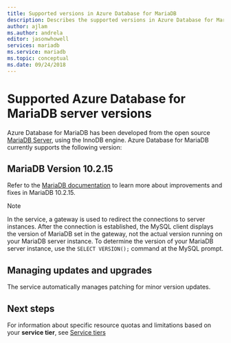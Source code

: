 ```yaml
---
title: Supported versions in Azure Database for MariaDB
description: Describes the supported versions in Azure Database for MariaDB.
author: ajlam
ms.author: andrela
editor: jasonwhowell
services: mariadb
ms.service: mariadb
ms.topic: conceptual
ms.date: 09/24/2018
---
```

# Supported Azure Database for MariaDB server versions
Azure Database for MariaDB has been developed from the open source [MariaDB Server](https://downloads.mariadb.org/), using the InnoDB engine. Azure Database for MariaDB currently supports the following version:

## MariaDB Version 10.2.15
Refer to the [MariaDB documentation](https://downloads.mariadb.org/mariadb/10.2.15/) to learn more about improvements and fixes in MariaDB 10.2.15.

> [!NOTE]
> In the service, a gateway is used to redirect the connections to server instances. After the connection is established, the MySQL client displays the version of MariaDB set in the gateway, not the actual version running on your MariaDB server instance. To determine the version of your MariaDB server instance, use the `SELECT VERSION();` command at the MySQL prompt.

## Managing updates and upgrades
The service automatically manages patching for minor version updates.

## Next steps
For information about specific resource quotas and limitations based on your **service tier**, see [Service tiers](./concepts-pricing-tiers.md)
